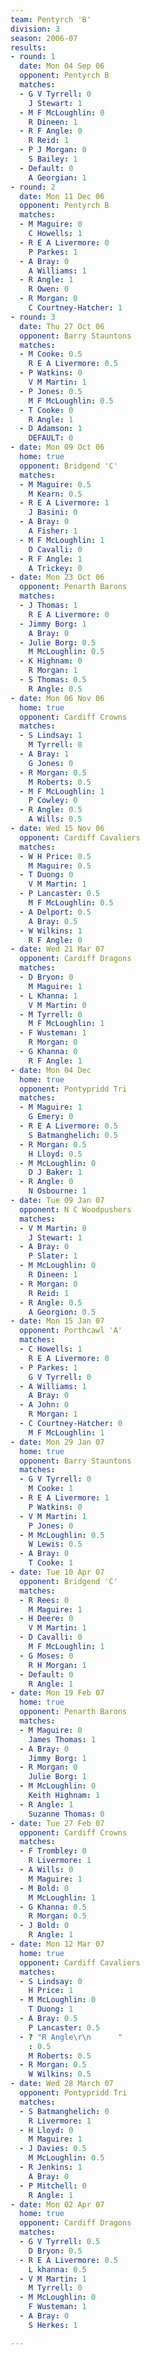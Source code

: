 ```yaml
---
team: Pentyrch 'B'
division: 3
season: 2006-07
results:
- round: 1
  date: Mon 04 Sep 06
  opponent: Pentyrch B
  matches:
  - G V Tyrrell: 0
    J Stewart: 1
  - M F McLoughlin: 0
    R Dineen: 1
  - R F Angle: 0
    R Reid: 1
  - P J Morgan: 0
    S Bailey: 1
  - Default: 0
    A Georgian: 1
- round: 2
  date: Mon 11 Dec 06
  opponent: Pentyrch B
  matches:
  - M Maguire: 0
    C Howells: 1
  - R E A Livermore: 0
    P Parkes: 1
  - A Bray: 0
    A Williams: 1
  - R Angle: 1
    R Owen: 0
  - R Morgan: 0
    C Courtney-Hatcher: 1
- round: 3
  date: Thu 27 Oct 06
  opponent: Barry Stauntons
  matches:
  - M Cooke: 0.5
    R E A Livermore: 0.5
  - P Watkins: 0
    V M Martin: 1
  - P Jones: 0.5
    M F McLoughlin: 0.5
  - T Cooke: 0
    R Angle: 1
  - D Adamson: 1
    DEFAULT: 0
- date: Mon 09 Oct 06
  home: true
  opponent: Bridgend 'C'
  matches:
  - M Maguire: 0.5
    M Kearn: 0.5
  - R E A Livermore: 1
    J Basini: 0
  - A Bray: 0
    A Fisher: 1
  - M F McLoughlin: 1
    D Cavalli: 0
  - R F Angle: 1
    A Trickey: 0
- date: Mon 23 Oct 06
  opponent: Penarth Barons
  matches:
  - J Thomas: 1
    R E A Livermore: 0
  - Jimmy Borg: 1
    A Bray: 0
  - Julie Borg: 0.5
    M McLoughlin: 0.5
  - K Highnam: 0
    R Morgan: 1
  - S Thomas: 0.5
    R Angle: 0.5
- date: Mon 06 Nov 06
  home: true
  opponent: Cardiff Crowns
  matches:
  - S Lindsay: 1
    M Tyrrell: 0
  - A Bray: 1
    G Jones: 0
  - R Morgan: 0.5
    M Roberts: 0.5
  - M F McLoughlin: 1
    P Cowley: 0
  - R Angle: 0.5
    A Wills: 0.5
- date: Wed 15 Nov 06
  opponent: Cardiff Cavaliers
  matches:
  - W H Price: 0.5
    M Maguire: 0.5
  - T Duong: 0
    V M Martin: 1
  - P Lancaster: 0.5
    M F McLoughlin: 0.5
  - A Delport: 0.5
    A Bray: 0.5
  - W Wilkins: 1
    R F Angle: 0
- date: Wed 21 Mar 07
  opponent: Cardiff Dragons
  matches:
  - D Bryon: 0
    M Maguire: 1
  - L Khanna: 1
    V M Martin: 0
  - M Tyrrell: 0
    M F McLoughlin: 1
  - F Wusteman: 1
    R Morgan: 0
  - G Khanna: 0
    R F Angle: 1
- date: Mon 04 Dec
  home: true
  opponent: Pontypridd Tri
  matches:
  - M Maguire: 1
    G Emery: 0
  - R E A Livermore: 0.5
    S Batmanghelich: 0.5
  - R Morgan: 0.5
    H Lloyd: 0.5
  - M McLoughlin: 0
    D J Baker: 1
  - R Angle: 0
    N Osbourne: 1
- date: Tue 09 Jan 07
  opponent: N C Woodpushers
  matches:
  - V M Martin: 0
    J Stewart: 1
  - A Bray: 0
    P Slater: 1
  - M McLoughlin: 0
    R Dineen: 1
  - R Morgan: 0
    R Reid: 1
  - R Angle: 0.5
    A Georgion: 0.5
- date: Mon 15 Jan 07
  opponent: Porthcawl 'A'
  matches:
  - C Howells: 1
    R E A Livermore: 0
  - P Parkes: 1
    G V Tyrrell: 0
  - A Williams: 1
    A Bray: 0
  - A John: 0
    R Morgan: 1
  - C Courtney-Hatcher: 0
    M F McLoughlin: 1
- date: Mon 29 Jan 07
  home: true
  opponent: Barry Stauntons
  matches:
  - G V Tyrrell: 0
    M Cooke: 1
  - R E A Livermore: 1
    P Watkins: 0
  - V M Martin: 1
    P Jones: 0
  - M McLoughlin: 0.5
    W Lewis: 0.5
  - A Bray: 0
    T Cooke: 1
- date: Tue 10 Apr 07
  opponent: Bridgend 'C'
  matches:
  - R Rees: 0
    M Maguire: 1
  - H Deere: 0
    V M Martin: 1
  - D Cavalli: 0
    M F McLoughlin: 1
  - G Moses: 0
    R H Morgan: 1
  - Default: 0
    R Angle: 1
- date: Mon 19 Feb 07
  home: true
  opponent: Penarth Barons
  matches:
  - M Maguire: 0
    James Thomas: 1
  - A Bray: 0
    Jimmy Borg: 1
  - R Morgan: 0
    Julie Borg: 1
  - M McLoughlin: 0
    Keith Highnam: 1
  - R Angle: 1
    Suzanne Thomas: 0
- date: Tue 27 Feb 07
  opponent: Cardiff Crowns
  matches:
  - F Trombley: 0
    R Livermore: 1
  - A Wills: 0
    M Maguire: 1
  - M Bold: 0
    M McLoughlin: 1
  - G Khanna: 0.5
    R Morgan: 0.5
  - J Bold: 0
    R Angle: 1
- date: Mon 12 Mar 07
  home: true
  opponent: Cardiff Cavaliers
  matches:
  - S Lindsay: 0
    H Price: 1
  - M McLoughlin: 0
    T Duong: 1
  - A Bray: 0.5
    P Lancaster: 0.5
  - ? "R Angle\r\n      "
    : 0.5
    M Roberts: 0.5
  - R Morgan: 0.5
    W Wilkins: 0.5
- date: Wed 28 March 07
  opponent: Pontypridd Tri
  matches:
  - S Batmanghelich: 0
    R Livermore: 1
  - H Lloyd: 0
    M Maguire: 1
  - J Davies: 0.5
    M McLoughlin: 0.5
  - R Jenkins: 1
    A Bray: 0
  - P Mitchell: 0
    R Angle: 1
- date: Mon 02 Apr 07
  home: true
  opponent: Cardiff Dragons
  matches:
  - G V Tyrrell: 0.5
    D Bryon: 0.5
  - R E A Livermore: 0.5
    L khanna: 0.5
  - V M Martin: 1
    M Tyrrell: 0
  - M McLoughlin: 0
    F Wusteman: 1
  - A Bray: 0
    S Herkes: 1

---
```

